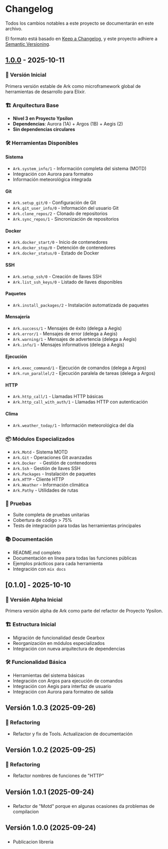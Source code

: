 # Changelog

Todos los cambios notables a este proyecto se documentarán en este archivo.

El formato está basado en [Keep a Changelog](https://keepachangelog.com/en/1.0.0/),
y este proyecto adhiere a [Semantic Versioning](https://semver.org/spec/v2.0.0.html).

## [1.0.0] - 2025-10-11

### 🎉 Versión Inicial

Primera versión estable de Ark como microframework global de herramientas de desarrollo para Elixir.

### 🏗️ Arquitectura Base

- **Nivel 3 en Proyecto Ypsilon**
- **Dependencias**: Aurora (1A) + Argos (1B) + Aegis (2)
- **Sin dependencias circulares**

### 🛠️ Herramientas Disponibles

#### Sistema

- `Ark.system_info/1` - Información completa del sistema (MOTD)
- Integración con Aurora para formateo
- Información meteorológica integrada

#### Git

- `Ark.setup_git/0` - Configuración de Git
- `Ark.git_user_info/0` - Información del usuario Git
- `Ark.clone_repos/2` - Clonado de repositorios
- `Ark.sync_repos/1` - Sincronización de repositorios

#### Docker

- `Ark.docker_start/0` - Inicio de contenedores
- `Ark.docker_stop/0` - Detención de contenedores
- `Ark.docker_status/0` - Estado de Docker

#### SSH

- `Ark.setup_ssh/0` - Creación de llaves SSH
- `Ark.list_ssh_keys/0` - Listado de llaves disponibles

#### Paquetes

- `Ark.install_packages/2` - Instalación automatizada de paquetes

#### Mensajería

- `Ark.success/1` - Mensajes de éxito (delega a Aegis)
- `Ark.error/1` - Mensajes de error (delega a Aegis)
- `Ark.warning/1` - Mensajes de advertencia (delega a Aegis)
- `Ark.info/1` - Mensajes informativos (delega a Aegis)

#### Ejecución

- `Ark.exec_command/1` - Ejecución de comandos (delega a Argos)
- `Ark.run_parallel/2` - Ejecución paralela de tareas (delega a Argos)

#### HTTP

- `Ark.http_call/1` - Llamadas HTTP básicas
- `Ark.http_call_with_auth/1` - Llamadas HTTP con autenticación

#### Clima

- `Ark.weather_today/1` - Información meteorológica del día

### 📦 Módulos Especializados

- `Ark.Motd` - Sistema MOTD
- `Ark.Git` - Operaciones Git avanzadas
- `Ark.Docker ` - Gestión de contenedores
- `Ark.Ssh` - Gestión de llaves SSH
- `Ark.Packages` - Instalación de paquetes
- `Ark.HTTP` - Cliente HTTP
- `Ark.Weather` - Información climática
- `Ark.Pathy` - Utilidades de rutas

### 🧪 Pruebas

- Suite completa de pruebas unitarias
- Cobertura de código > 75%
- Tests de integración para todas las herramientas principales

### 📚 Documentación

- README.md completo
- Documentación en línea para todas las funciones públicas
- Ejemplos prácticos para cada herramienta
- Integración con `mix docs`

## [0.1.0] - 2025-10-10

### 🚀 Versión Alpha Inicial

Primera versión alpha de Ark como parte del refactor de Proyecto Ypsilon.

### 🏗️ Estructura Inicial

- Migración de funcionalidad desde Gearbox
- Reorganización en módulos especializados
- Integración con nueva arquitectura de dependencias

### 🛠️ Funcionalidad Básica

- Herramientas del sistema básicas
- Integración con Argos para ejecución de comandos
- Integración con Aegis para interfaz de usuario
- Integración con Aurora para formateo de salida

## Versión 1.0.3 (2025-09-26)

### 🔧 Refactoring

- Refactor y fix de Tools. Actualizacion de documentación

## Versión 1.0.2 (2025-09-25)

### 🔧 Refactoring

- Refactor nombres de funciones de "HTTP"

## Versión 1.0.1 (2025-09-24)

### 

- Refactor de "Motd" porque en algunas ocasiones da problemas de compilacion

## Versión 1.0.0 (2025-09-24)

### 

- Publicacion libreria

[Unreleased]: https://github.com/usuario/ark/compare/v1.0.0...HEAD
[1.0.0]: https://github.com/usuario/ark/releases/tag/v1.0.0